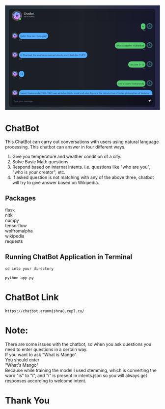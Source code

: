 ![Chatbot](Logo/chatbot_test.jpg)

# ChatBot
This ChatBot can carry out conversations with users using natural language processing. This chatbot can answer in four different ways.
1. Give you temperature and weather condition of a city.
2. Solve Basic Math questions.
3. Respond based on internat intents. i.e. questions like "who are you", "who is your creator", etc.
4. If asked question is not matching with any of the above three, chatbot will try to give answer based on Wikipedia.

## Packages
flask<br />
nltk<br />
numpy<br />
tensorflow<br />
wolfromalpha<br />
wikipedia<br />
requests<br />

## Running ChatBot Application in Terminal
```
cd into your directory
```
```
python app.py
```
# ChatBot Link
```
https://chatbot.arunmishra8.repl.co/
```

# Note:
There are some issues with the chatbot, so when you ask questions you need to enter questions in a certain way.<br />
If you want to ask "What is Mango". <br />
You should enter<br />
"What's Mango"<br />
Because while training the model I used  stemming, which is converting the word "is" to "i", and "i" is present in intents.json so you will always get responses according to welcome intent.<br />

# Thank You
